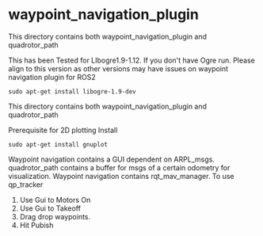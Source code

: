 # waypoint_navigation_plugin

This directory contains both waypoint_navigation_plugin and quadrotor_path

This has been Tested for LIbogre1.9-1.12. If you don't have Ogre run. Please align to this version as other versions may have issues on waypoint navigation plugin for ROS2

```
sudo apt-get install libogre-1.9-dev
```
This directory contains both waypoint_navigation_plugin and quadrotor_path

Prerequisite for 2D plotting
Install

```
sudo apt-get install gnuplot
```

Waypoint navigation contains a GUI dependent on ARPL_msgs. quadrotor_path contains a buffer for msgs of a certain odometry for visualization.
Waypoint navigation contains rqt_mav_manager. To use qp_tracker
1. Use Gui to Motors On
2. Use Gui to Takeoff
3. Drag drop waypoints.
4. Hit Pubish
